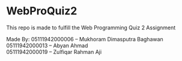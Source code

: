 # WebProQuiz2

This repo is made to fulfill the Web Programming Quiz 2 Assignment 

Made By:
05111942000006 – Mukhoram Dimasputra Baghawan <br>
05111942000013 – Abyan Ahmad <br>
05111942000019 – Zulfiqar Rahman Aji  
